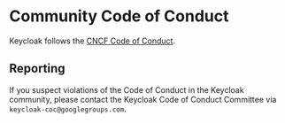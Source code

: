 # Community Code of Conduct

Keycloak follows the [CNCF Code of Conduct](https://github.com/cncf/foundation/blob/main/code-of-conduct.md).

## Reporting
If you suspect violations of the Code of Conduct in the Keycloak community, please contact the Keycloak Code of Conduct Committee via `keycloak-coc@googlegroups.com`.